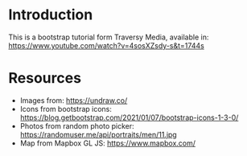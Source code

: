 # Introduction
This is a bootstrap tutorial form Traversy Media, available in: https://www.youtube.com/watch?v=4sosXZsdy-s&t=1744s

# Resources

- Images from: https://undraw.co/
- Icons from bootstrap icons: https://blog.getbootstrap.com/2021/01/07/bootstrap-icons-1-3-0/
- Photos from random photo picker: https://randomuser.me/api/portraits/men/11.jpg
- Map from Mapbox GL JS: https://www.mapbox.com/

